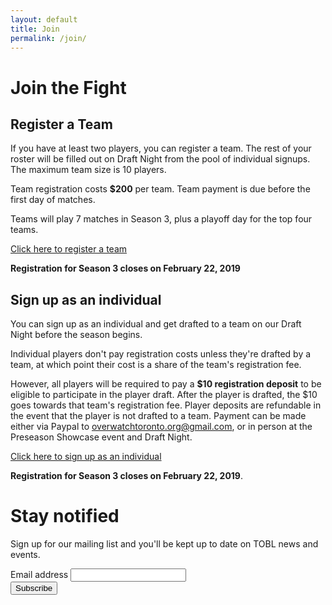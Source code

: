 ```yaml
---
layout: default
title: Join
permalink: /join/
---
```


<div class="container">
  
  <div class="row justify-content-center page-section-no-line">
    <div class="col-12 col-md-10 col-xl-8">
      <h1 class="text-center">Join the Fight</h1>
    </div>
  </div>
  
  <div class="row justify-content-center page-section-no-line">
    <div class="col-12 col-md-10 col-xl-8">
      <h2>Register a Team</h2>
      <p>If you have at least two players, you can register a team. The rest of your roster will be filled out on Draft Night from the pool of individual signups. The maximum team size is 10 players.</p>
      <p>Team registration costs <strong>$200</strong> per team. Team payment is due before the first day of matches.</p>
      <p>Teams will play 7 matches in Season 3, plus a playoff day for the top four teams.</p>
      <p><a href="https://share.hsforms.com/1MqXHA9t7SOyKAjAAvh8iKQ36mrm">Click here to register a team</a></p>
      <p><strong>Registration for Season 3 closes on February 22, 2019</strong></p>
    </div>
  </div>
  
  <div class="row justify-content-center page-section-no-line">
    <div class="col-12 col-md-10 col-xl-8">
      <h2>Sign up as an individual</h2>
      <p>You can sign up as an individual and get drafted to a team on our Draft Night before the season begins.</p>
      <p>Individual players don't pay registration costs unless they're drafted by a team, at which point their cost is a share of the team's registration fee.</p>
      <p>However, all players will be required to pay a <strong>$10 registration deposit</strong> to be eligible to participate in the player draft. After the player is drafted, the $10 goes towards that team's registration fee. Player deposits are refundable in the event that the player is not drafted to a team. Payment can be made either via Paypal to <a href="mailto:overwatchtoronto.org@gmail.com">overwatchtoronto.org@gmail.com</a>, or in person at the Preseason Showcase event and Draft Night.</p>
      <p><a href="https://share.hsforms.com/1PjYzpNesTQur5YQ99ryxoQ36mrm">Click here to sign up as an individual</a></p>
      <p><strong>Registration for Season 3 closes on February 22, 2019</strong>.</p>
    </div>
  </div>
  
  <div class="row justify-content-center">
    <div class="col-10 col-md-8 col-lg-6">
      <div class="mailing-list-panel" style="margin-bottom: 3.6em;">
        <h1>Stay notified</h1>
        <p>Sign up for our mailing list and you'll be kept up to date on TOBL news and events.</p>
        <!-- Begin MailChimp Signup Form -->
        <style type="text/css">
	  #mc_embed_signup{/*background:#fff; clear:left; font:14px Helvetica,Arial,sans-serif;*/ width:100%;}
        </style>
        <div id="mc_embed_signup">
          <form action="https://overwatchtoronto.us17.list-manage.com/subscribe/post?u=8b3de13b281e00b24f345f7e5&amp;id=96eab85b72" method="post" id="mc-embedded-subscribe-form" name="mc-embedded-subscribe-form" class="validate" target="_blank" novalidate>
            <div id="mc_embed_signup_scroll" class="mx-auto">
	      <div class="form-group">
	        <label for="mce-EMAIL" class="mailing-list-label">Email address</label>
	        <input type="email" value="" name="EMAIL" class="email form-control" id="mce-EMAIL" required>
              </div>
              <!-- real people should not fill this in and expect good things - do not remove this or risk form bot signups-->
              <div style="position: absolute; left: -5000px;" aria-hidden="true"><input type="text" name="b_8b3de13b281e00b24f345f7e5_96eab85b72" tabindex="-1" value=""></div>
              <div class="form-group">
		<div class="clear">
	          <input type="submit" value="Subscribe" name="subscribe" id="mc-embedded-subscribe" class="button btn btn-block">
		</div>
              </div>
	    </div>
          </form>
        </div>
<!--End mc_embed_signup-->
      </div>
    </div>
  </div>
  
</div>
